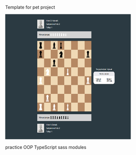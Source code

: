 Template for pet project

<img src="./public/test_game.png" width="400" height="400" title="hover text">

practice OOP
TypeScript
sass modules